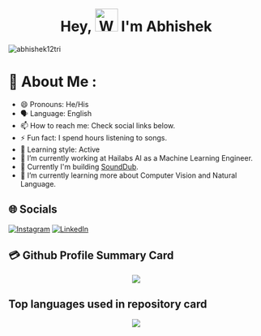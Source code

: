 <h1 align="center"> Hey, <img src="https://raw.githubusercontent.com/nixin72/nixin72/master/wave.gif" 
         alt="Waving hand animated gif"
         height="45"
         width="45" /> I'm Abhishek</h1>

<p align="left"> <img src="https://komarev.com/ghpvc/?username=abhishek12tri&label=Views&color=blue&style=plastic&style=for-the-badge" alt="abhishek12tri" /> </p>

# 💫 About Me : 
- 😄 Pronouns: He/His
- 🗣️ Language: English
- 📫 How to reach me: Check social links below.
- ⚡ Fun fact: I spend hours listening to songs.
- 🧠 Learning style: Active
- 👯 I’m currently working at Hailabs AI as a Machine Learning Engineer.
- 🔭 Currently I'm building [SoundDub](https://github.com/abhishek12tri/SoundDub).
- 🌱 I’m currently learning more about Computer Vision and Natural Language.

## 🌐 Socials
[![Instagram](https://img.shields.io/badge/Instagram-E4405F?style=for-the-badge&logo=instagram&logoColor=white)](https://instagram.com/say_more_abhi) [![LinkedIn](https://img.shields.io/badge/LinkedIn-0077B5?style=for-the-badge&logo=linkedin&logoColor=white)](https://linkedin.com/in/abhishek-kumar-857486152) 

## 💳 Github Profile Summary Card
<p align="center">
  <img src="https://github-profile-summary-cards.vercel.app/api/cards/profile-details?username=abhishek12tri&theme=nord_bright"/>
</p>

##  Top languages used in repository card
<p align="center">
  <img src="http://github-profile-summary-cards.vercel.app/api/cards/repos-per-language?username=abhishek12tri&theme=nord_bright"/>
</p>
